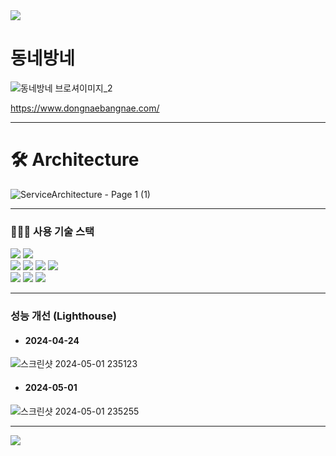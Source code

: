 <img src="https://capsule-render.vercel.app/api?type=waving&color=00A3FF&height=100&section=header" />

# 동네방네

![동네방네 브로셔이미지_2](https://github.com/Nawabali-project/Nawabali-FE/assets/80045891/04580244-b863-4ccc-a356-f513ba0c5a50)

https://www.dongnaebangnae.com/

---

# 🛠 Architecture
![ServiceArchitecture - Page 1 (1)](https://github.com/Nawabali-project/Nawabali-FE/assets/80045891/544a2684-a5ff-4759-8617-1f3c8de7ea36)

---

### 👨‍👧‍👧 사용 기술 스택
<div align='left'>
  <img src="https://img.shields.io/badge/react-282C34?style=for-the-badge&logo=react&logoColor=61DAFB">
  <img src="https://img.shields.io/badge/JavaScript-FFE400?style=for-the-badge&logo=JavaScript&logoColor=black"><br>
  <img src="https://img.shields.io/badge/redux--toolkit-764ABC?style=for-the-badge&logo=react&logoColor=black">
  <img src="https://img.shields.io/badge/socket.io--client-007CE2?style=for-the-badge&logo=axios&logoColor=white">
  <img src="https://img.shields.io/badge/Axios-%23593d88.svg?style=for-the-badge&logoColor=000000">
  <img src="https://img.shields.io/badge/styled--components-DB7093?style=for-the-badge&logo=styled-components&logoColor=white">
  <br>
  <img src="https://img.shields.io/badge/GitHub%20Actions-232F3E?style=for-the-badge&logo=GitHubActions&logoColor=2088FF"/>
  <img src="https://img.shields.io/badge/AWS%20S3-232F3E?style=for-the-badge&logo=AmazonAWS&logoColor=FF9A00"/>
  <img src="https://img.shields.io/badge/AWS%20CloudFront-232F3E?style=for-the-badge&logo=AmazonAWS&logoColor=FF9A00"/>
</div>

---

### 성능 개선 (Lighthouse)

* #### 2024-04-24
![스크린샷 2024-05-01 235123](https://github.com/Nawabali-project/Nawabali-FE/assets/80045891/5f937f8d-3b2d-44ad-9be0-ec1b61fce0e9)

* #### 2024-05-01
![스크린샷 2024-05-01 235255](https://github.com/Nawabali-project/Nawabali-FE/assets/80045891/6086b80d-3303-4223-858f-c9256937e268)


---

<img src="https://capsule-render.vercel.app/api?type=waving&color=00A3FF&height=100&section=footer" />
